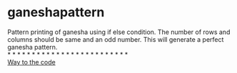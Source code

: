 # ganeshapattern
Pattern printing of ganesha using if else condition.
The number of rows and columns should be same and an odd number. This will generate a perfect ganesha pattern.<br/>
     *     * * * *
     *     *
     *     *
     * * * * * * *
           *     *
           *     *
     * * * *     *<br/>
[Way to the code](https://github.com/ASTHA193/ganeshapattern/commit/7a4048803c5c08705a342bde6cc6996ff7e465fc)
